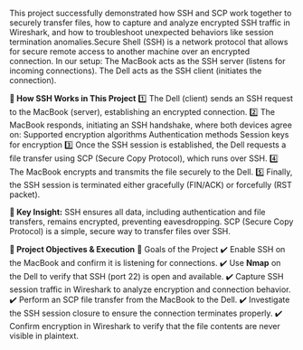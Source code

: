 This project successfully demonstrated how SSH and SCP work together to securely transfer files, how to capture and analyze encrypted SSH traffic in Wireshark, and how to troubleshoot unexpected behaviors like session termination anomalies.Secure Shell (SSH) is a network protocol that allows for secure remote access to another machine over an encrypted connection. In our setup:
The MacBook acts as the SSH server (listens for incoming connections).
The Dell acts as the SSH client (initiates the connection).

**🔑 How SSH Works in This Project**
1️⃣ The Dell (client) sends an SSH request to the MacBook (server), establishing an encrypted connection.
2️⃣ The MacBook responds, initiating an SSH handshake, where both devices agree on:
Supported encryption algorithms
Authentication methods
Session keys for encryption
3️⃣ Once the SSH session is established, the Dell requests a file transfer using SCP (Secure Copy Protocol), which runs over SSH.
4️⃣ The MacBook encrypts and transmits the file securely to the Dell.
5️⃣ Finally, the SSH session is terminated either gracefully (FIN/ACK) or forcefully (RST packet).

**📌 Key Insight:**
SSH ensures all data, including authentication and file transfers, remains encrypted, preventing eavesdropping.
SCP (Secure Copy Protocol) is a simple, secure way to transfer files over SSH.

**🔹 Project Objectives & Execution**
📝 Goals of the Project
✔️ Enable SSH on the MacBook and confirm it is listening for connections.
✔️ Use **Nmap** on the Dell to verify that SSH (port 22) is open and available.
✔️ Capture SSH session traffic in Wireshark to analyze encryption and connection behavior.
✔️ Perform an SCP file transfer from the MacBook to the Dell.
✔️ Investigate the SSH session closure to ensure the connection terminates properly.
✔️ Confirm encryption in Wireshark to verify that the file contents are never visible in plaintext.

